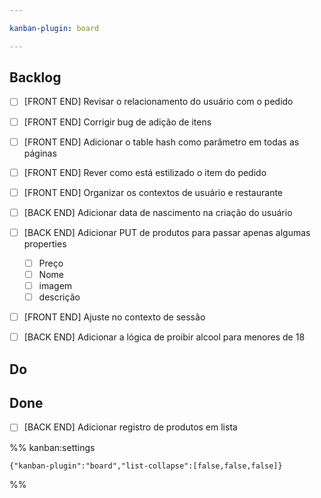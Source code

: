 ```yaml
---

kanban-plugin: board

---
```


## Backlog

- [ ] [FRONT END] Revisar o relacionamento do usuário com o pedido
- [ ] [FRONT END] Corrigir bug de adição de itens
- [ ] [FRONT END] Adicionar o table hash como parâmetro em todas as páginas
- [ ] [FRONT END] Rever como está estilizado o item do pedido
- [ ] [FRONT END] Organizar os contextos de usuário e restaurante
- [ ] [BACK END] Adicionar data de nascimento na criação do usuário
- [ ] [BACK END] Adicionar PUT de produtos para passar apenas algumas properties
	- [ ] Preço
	- [ ] Nome
	- [ ] imagem
	- [ ] descrição
- [ ] [FRONT END] Ajuste no contexto de sessão
- [ ] [BACK END] Adicionar a lógica de proibir alcool para menores de 18


## Do



## Done

- [ ] [BACK END] Adicionar registro de produtos em lista




%% kanban:settings
```
{"kanban-plugin":"board","list-collapse":[false,false,false]}
```
%%